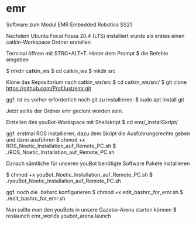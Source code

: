 # emr
Software zum Modul EMR Embedded Robotics SS21

Nachdem Ubuntu Focal Fossa 20.4 (LTS) installiert wurde 
als erstes einen catkin-Workspace Ordner erstellen

Terminal öffnen mit STRG+ALT+T. Hinter dem Prompt $ die Befehle eingeben

$ mkdir catkin_ws
$ cd catkin_ws
$ mkdir src

Klone das Repositorium nach catkin_ws/src
$ cd catkin_ws/src/
$ git clone https://github.com/ProfJust/emr.git

ggf. ist es vorher erforderlich noch git zu installieren:
$ sudo apt install git

Jetzt sollte der Ordner emr geclont worden sein.

Erstellen des youBot-Workspace mit Shellskript
$ cd emr/_installSkript/

ggf. erstmal ROS installieren, dazu dem Skript 
die Ausführungsrechte geben und dann ausführen
$ chmod +x ROS_Noetic_Installation_auf_Remote_PC.sh
$ ./ROS_Noetic_Installation_auf_Remote_PC.sh 

Danach sämtliche für unseren youBot benötigte Software
Pakete installieren

$ chmod +x youBot_Noetic_Installation_auf_Remote_PC.sh
$ ./youBot_Noetic_Installation_auf_Remote_PC.sh

ggf. noch die .bahsrc konfigurieren
$ chmod +x edit_bashrc_for_emr.sh 
$ ./edit_bashrc_for_emr.sh 

Nun sollte man den youBots in unsere Gazebo-Arena
starten können
$ roslaunch emr_worlds youbot_arena.launch
